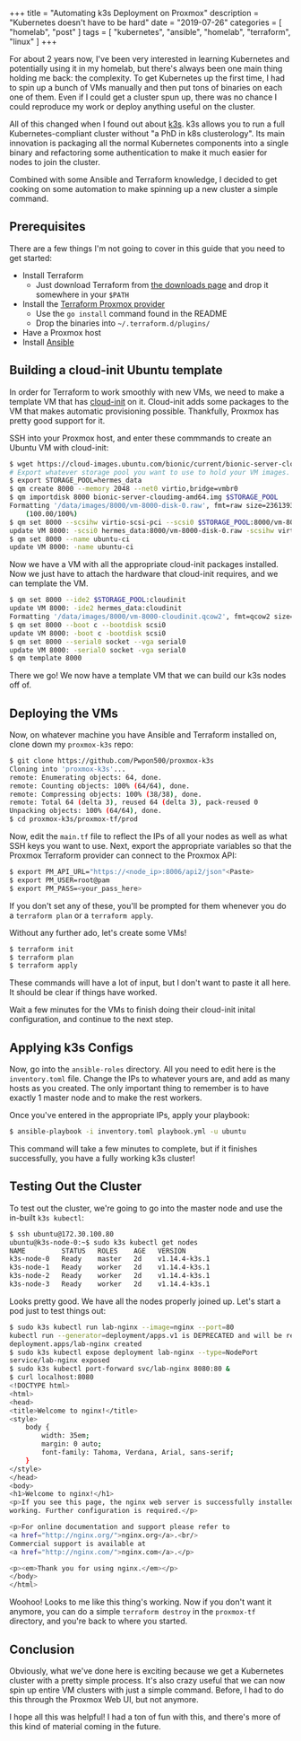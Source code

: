 +++
title = "Automating k3s Deployment on Proxmox"
description = "Kubernetes doesn't have to be hard"
date = "2019-07-26"
categories = [ "homelab", "post" ]
tags = [
  "kubernetes",
  "ansible",
  "homelab",
  "terraform",
  "linux"
]
+++

For about 2 years now, I've been very interested in learning Kubernetes and potentially using it in my homelab, but there's always been one main thing holding me back: the complexity. To get Kubernetes up the first time, I had to spin up a bunch of VMs manually and then put tons of binaries on each one of them. Even if I could get a cluster spun up, there was no chance I could reproduce my work or deploy anything useful on the cluster.

All of this changed when I found out about [k3s](https://github.com/rancher/k3s). k3s allows you to run a full Kubernetes-compliant cluster without "a PhD in k8s clusterology". Its main innovation is packaging all the normal Kubernetes components into a single binary and refactoring some authentication to make it much easier for nodes to join the cluster.

Combined with some Ansible and Terraform knowledge, I decided to get cooking on some automation to make spinning up a new cluster a simple command.

## Prerequisites

There are a few things I'm not going to cover in this guide that you need to get started:

- Install Terraform
    - Just download Terraform from [the downloads page](https://www.terraform.io/downloads.html) and drop it somewhere in your `$PATH`
- Install the [Terraform Proxmox provider](https://github.com/Telmate/terraform-provider-proxmox)
    - Use the `go install` command found in the README
    - Drop the binaries into `~/.terraform.d/plugins/`
- Have a Proxmox host
- Install [Ansible](https://docs.ansible.com/ansible/latest/installation_guide/intro_installation.html)

## Building a cloud-init Ubuntu template

In order for Terraform to work smoothly with new VMs, we need to make a template VM that has [cloud-init](https://cloud-init.io/) on it. Cloud-init adds some packages to the VM that makes automatic provisioning possible. Thankfully, Proxmox has pretty good support for it.

SSH into your Proxmox host, and enter these commmands to create an Ubuntu VM with cloud-init:

```bash
$ wget https://cloud-images.ubuntu.com/bionic/current/bionic-server-cloudimg-amd64.img
# Export whatever storage pool you want to use to hold your VM images. Mine just happens to be named hermes_data
$ export STORAGE_POOL=hermes_data
$ qm create 8000 --memory 2048 --net0 virtio,bridge=vmbr0
$ qm importdisk 8000 bionic-server-cloudimg-amd64.img $STORAGE_POOL
Formatting '/data/images/8000/vm-8000-disk-0.raw', fmt=raw size=2361393152
    (100.00/100%)
$ qm set 8000 --scsihw virtio-scsi-pci --scsi0 $STORAGE_POOL:8000/vm-8000-disk-0.raw
update VM 8000: -scsi0 hermes_data:8000/vm-8000-disk-0.raw -scsihw virtio-scsi-pci
$ qm set 8000 --name ubuntu-ci
update VM 8000: -name ubuntu-ci
```

Now we have a VM with all the appropriate cloud-init packages installed. Now we just have to attach the hardware that cloud-init requires, and we can template the VM.

```bash
$ qm set 8000 --ide2 $STORAGE_POOL:cloudinit
update VM 8000: -ide2 hermes_data:cloudinit
Formatting '/data/images/8000/vm-8000-cloudinit.qcow2', fmt=qcow2 size=4194304 cluster_size=65536 preallocation=metadata lazy_refcounts=off refcount_bits=16
$ qm set 8000 --boot c --bootdisk scsi0
update VM 8000: -boot c -bootdisk scsi0
$ qm set 8000 --serial0 socket --vga serial0
update VM 8000: -serial0 socket -vga serial0
$ qm template 8000
```

There we go! We now have a template VM that we can build our k3s nodes off of.

## Deploying the VMs

Now, on whatever machine you have Ansible and Terraform installed on, clone down my `proxmox-k3s` repo:

```bash
$ git clone https://github.com/Pwpon500/proxmox-k3s
Cloning into 'proxmox-k3s'...
remote: Enumerating objects: 64, done.
remote: Counting objects: 100% (64/64), done.
remote: Compressing objects: 100% (38/38), done.
remote: Total 64 (delta 3), reused 64 (delta 3), pack-reused 0
Unpacking objects: 100% (64/64), done.
$ cd proxmox-k3s/proxmox-tf/prod
```

Now, edit the `main.tf` file to reflect the IPs of all your nodes as well as what SSH keys you want to use. Next, export the appropriate variables so that the Proxmox Terraform provider can connect to the Proxmox API:

```bash
$ export PM_API_URL="https://<node_ip>:8006/api2/json"<Paste>
$ export PM_USER=root@pam
$ export PM_PASS=<your_pass_here>
```

If you don't set any of these, you'll be prompted for them whenever you do a `terraform plan` or a `terraform apply`.

Without any further ado, let's create some VMs!

```bash
$ terraform init
$ terraform plan
$ terraform apply
```

These commands will have a lot of input, but I don't want to paste it all here. It should be clear if things have worked.

Wait a few minutes for the VMs to finish doing their cloud-init inital configuration, and continue to the next step.

## Applying k3s Configs

Now, go into the `ansible-roles` directory. All you need to edit here is the `inventory.toml` file. Change the IPs to whatever yours are, and add as many hosts as you created. The only important thing to remember is to have exactly 1 master node and to make the rest workers.

Once you've entered in the appropriate IPs, apply your playbook:

```bash
$ ansible-playbook -i inventory.toml playbook.yml -u ubuntu
```

This command will take a few minutes to complete, but if it finishes successfully, you have a fully working k3s cluster!

## Testing Out the Cluster

To test out the cluster, we're going to go into the master node and use the in-built `k3s kubectl`:

```bash
$ ssh ubuntu@172.30.100.80
ubuntu@k3s-node-0:~$ sudo k3s kubectl get nodes
NAME         STATUS   ROLES    AGE   VERSION
k3s-node-0   Ready    master   2d    v1.14.4-k3s.1
k3s-node-1   Ready    worker   2d    v1.14.4-k3s.1
k3s-node-2   Ready    worker   2d    v1.14.4-k3s.1
k3s-node-3   Ready    worker   2d    v1.14.4-k3s.1
```

Looks pretty good. We have all the nodes properly joined up. Let's start a pod just to test things out:

```bash
$ sudo k3s kubectl run lab-nginx --image=nginx --port=80
kubectl run --generator=deployment/apps.v1 is DEPRECATED and will be removed in a future version. Use kubectl run --generator=run-pod/v1 or kubectl create instead.
deployment.apps/lab-nginx created
$ sudo k3s kubectl expose deployment lab-nginx --type=NodePort
service/lab-nginx exposed
$ sudo k3s kubectl port-forward svc/lab-nginx 8080:80 &
$ curl localhost:8080
<!DOCTYPE html>
<html>
<head>
<title>Welcome to nginx!</title>
<style>
    body {
        width: 35em;
        margin: 0 auto;
        font-family: Tahoma, Verdana, Arial, sans-serif;
    }
</style>
</head>
<body>
<h1>Welcome to nginx!</h1>
<p>If you see this page, the nginx web server is successfully installed and
working. Further configuration is required.</p>

<p>For online documentation and support please refer to
<a href="http://nginx.org/">nginx.org</a>.<br/>
Commercial support is available at
<a href="http://nginx.com/">nginx.com</a>.</p>

<p><em>Thank you for using nginx.</em></p>
</body>
</html>
```

Woohoo! Looks to me like this thing's working. Now if you don't want it anymore, you can do a simple `terraform destroy` in the `proxmox-tf` directory, and you're back to where you started.

## Conclusion

Obviously, what we've done here is exciting because we get a Kubernetes cluster with a pretty simple process. It's also crazy useful that we can now spin up entire VM clusters with just a simple command. Before, I had to do this through the Proxmox Web UI, but not anymore.

I hope all this was helpful! I had a ton of fun with this, and there's more of this kind of material coming in the future.
